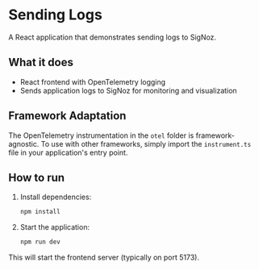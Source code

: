 # Sending Logs

A React application that demonstrates sending logs to SigNoz.

## What it does

- React frontend with OpenTelemetry logging
- Sends application logs to SigNoz for monitoring and visualization

## Framework Adaptation

The OpenTelemetry instrumentation in the `otel` folder is framework-agnostic. To use with other frameworks, simply import the `instrument.ts` file in your application's entry point.

## How to run

1. Install dependencies:
   ```bash
   npm install
   ```

2. Start the application:
   ```bash
   npm run dev
   ```

This will start the frontend server (typically on port 5173).
